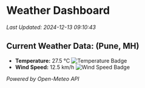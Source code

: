 
# Weather Dashboard

_Last Updated: 2024-12-13 09:10:43_

## Current Weather Data: (Pune, MH)
- **Temperature:** 27.5 °C ![Temperature Badge](https://img.shields.io/badge/Temperature-Medium%20Temp-green)
- **Wind Speed:** 12.5 km/h ![Wind Speed Badge](https://img.shields.io/badge/Wind%20Speed-Low%20Wind-blue)

*Powered by Open-Meteo API*
